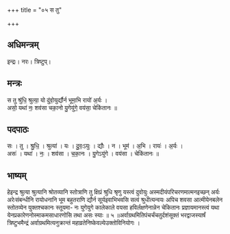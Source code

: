 +++
title = "०५ स तु"

+++
## अधिमन्त्रम्
इन्द्रः। नरः। त्रिष्टुप्।

## मन्त्रः
स तु श्रु॑धि॒ श्रुत्या॒ यो दु॑वो॒युर्द्यौर्न भूमा॒भि रायो॑ अ॒र्यः ।  
असो॒ यथा॑ नः॒ शव॑सा चका॒नो यु॒गेयु॑गे॒ वय॑सा॒ चेकि॑तानः ॥

## पदपाठः
सः । तु । श्रु॒धि॒ । श्रुत्या॑ । यः । दु॒वः॒ऽयुः । द्यौः । न । भूम॑ । अ॒भि । रायः॑ । अ॒र्यः ।  
असः॑ । यथा॑ । नः॒ । शव॑सा । च॒का॒नः । यु॒गेऽयु॑गे । वय॑सा । चेकि॑तानः ॥

## भाष्यम्
हेइन्द्र श्रुत्या श्रुत्यानि श्रोतव्यानि स्तोत्राणि तु क्षिप्रं श्रुधि श्रृणु यस्त्वं दुवोयुः अस्मदीयंपरिचरणमात्मनइच्छन् अर्यः अरेःसंबन्धीनि रायोधनानि भूम बहुतराणि द्यौर्न सूर्यइवाभिभवसि सत्वं श्रुधीत्यन्वयः अपिच शवसा आत्मीयेनबलेन स्तोतव्येन युक्तश्चकानः स्तूयमा- नः युगेयुगे कालेकाले वयसा हविर्लक्षणेनान्नेन चेकितानः प्रज्ञायमानस्त्वं यथा येनप्रकारेणनोस्माकमसाधारणोसि तथा असः स्याः ॥ ५ ॥अर्वाग्रथमितिपंचर्चंचतुर्दशंसूक्तं भरद्वाजस्यार्षं त्रिष्टुभमैन्द्रं अर्वाग्रथमित्यनुक्रान्तं महाव्रतेनिष्केवल्येउक्तोविनियोगः ।